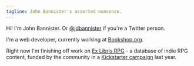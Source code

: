 ```yaml
---
tagline: John Bannister's assorted nonsense.
---
```


Hi! I'm John Bannister. Or [@jdbannister] if you're a Twitter person.

I'm a web developer, currently working at [Bookshop.org].

Right now I'm finishing off work on [Ex Libris RPG] - a database of indie RPG
content, funded by the community in a [Kickstarter campaign][Ex Libris
Kickstarter] last year.

[@jdbannister]: https://twitter.com/jdbannister
[Bookshop.org]: https://uk.bookshop.org
[Ex Libris RPG]: https://exlibrisrpg.com
[Ex Libris Kickstarter]: http://kickstarter.com/projects/waltonwood/ex-libris
